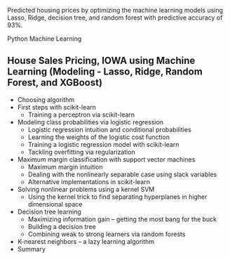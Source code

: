Predicted housing prices by optimizing the machine learning models using Lasso, Ridge, decision tree, and random forest with predictive accuracy of 93%.

Python Machine Learning


## House Sales Pricing, IOWA using Machine Learning (Modeling - Lasso, Ridge, Random Forest, and XGBoost) 

- Choosing algorithm
- First steps with scikit-learn
    - Training a perceptron via scikit-learn
- Modeling class probabilities via logistic regression
    - Logistic regression intuition and conditional probabilities
    - Learning the weights of the logistic cost function
    - Training a logistic regression model with scikit-learn
    - Tackling overfitting via regularization
- Maximum margin classification with support vector machines
    - Maximum margin intuition
    - Dealing with the nonlinearly separable case using slack variables
    - Alternative implementations in scikit-learn
- Solving nonlinear problems using a kernel SVM
    - Using the kernel trick to find separating hyperplanes in higher dimensional space
- Decision tree learning
    - Maximizing information gain – getting the most bang for the buck
    - Building a decision tree
    - Combining weak to strong learners via random forests
- K-nearest neighbors – a lazy learning algorithm
- Summary
